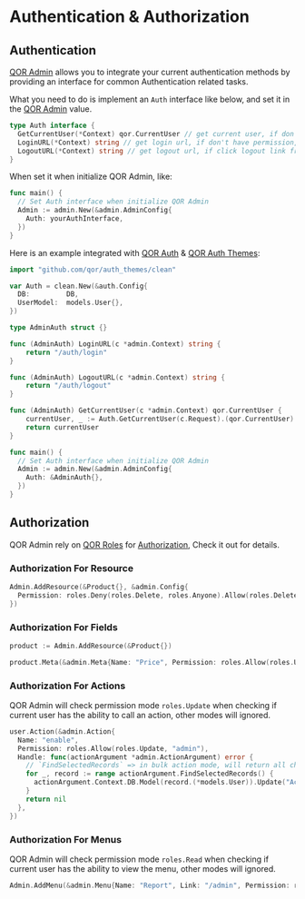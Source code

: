 # Authentication & Authorization

## Authentication

[QOR Admin](/admin/README.md) allows you to integrate your current authentication methods by providing an interface for common Authentication related tasks.

What you need to do is implement an `Auth` interface like below, and set it in the [QOR Admin](/admin/README.md) value.

```go
type Auth interface {
  GetCurrentUser(*Context) qor.CurrentUser // get current user, if don't have permission, then return nil
  LoginURL(*Context) string // get login url, if don't have permission, will redirect to this url
  LogoutURL(*Context) string // get logout url, if click logout link from admin interface, will visit this page
}
```

When set it when initialize QOR Admin, like:

```go
func main() {
  // Set Auth interface when initialize QOR Admin
  Admin := admin.New(&admin.AdminConfig{
    Auth: yourAuthInterface,
  })
}
```

Here is an example integrated with [QOR Auth](https://github.com/qor/auth) & [QOR Auth Themes](https://github.com/qor/auth_themes):

```go
import "github.com/qor/auth_themes/clean"

var Auth = clean.New(&auth.Config{
  DB:         DB,
  UserModel:  models.User{},
})

type AdminAuth struct {}

func (AdminAuth) LoginURL(c *admin.Context) string {
	return "/auth/login"
}

func (AdminAuth) LogoutURL(c *admin.Context) string {
	return "/auth/logout"
}

func (AdminAuth) GetCurrentUser(c *admin.Context) qor.CurrentUser {
	currentUser, _ := Auth.GetCurrentUser(c.Request).(qor.CurrentUser)
	return currentUser
}

func main() {
  // Set Auth interface when initialize QOR Admin
  Admin := admin.New(&admin.AdminConfig{
    Auth: &AdminAuth{},
  })
}
```

## Authorization

QOR Admin rely on [QOR Roles](https://github.com/qor/roles) for [Authorization](https://en.wikipedia.org/wiki/Authorization), Check it out for details.

### Authorization For Resource

```go
Admin.AddResource(&Product{}, &admin.Config{
  Permission: roles.Deny(roles.Delete, roles.Anyone).Allow(roles.Delete, "admin")
})
```

### Authorization For Fields

```go
product := Admin.AddResource(&Product{})

product.Meta(&admin.Meta{Name: "Price", Permission: roles.Allow(roles.Update, "admin")})
```

### Authorization For Actions

QOR Admin will check permission mode `roles.Update` when checking if current user has the ability to call an action, other modes will ignored.

```go
user.Action(&admin.Action{
  Name: "enable",
  Permission: roles.Allow(roles.Update, "admin"),
  Handle: func(actionArgument *admin.ActionArgument) error {
    // `FindSelectedRecords` => in bulk action mode, will return all checked records, in other mode, will return current record
    for _, record := range actionArgument.FindSelectedRecords() {
      actionArgument.Context.DB.Model(record.(*models.User)).Update("Active", true)
    }
    return nil
  },
})
```

### Authorization For Menus

QOR Admin will check permission mode `roles.Read` when checking if current user has the ability to view the menu, other modes will ignored.

```go
Admin.AddMenu(&admin.Menu{Name: "Report", Link: "/admin", Permission: roles.Allow(roles.Read, "admin")})
```
